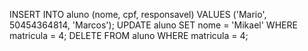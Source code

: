 INSERT INTO aluno (nome, cpf, responsavel) VALUES ('Mario', 50454364814, 'Marcos');
UPDATE aluno SET nome = 'Mikael' WHERE matricula = 4;
DELETE FROM aluno WHERE matricula = 4;